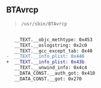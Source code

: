 ## BTAvrcp

> `/usr/sbin/BTAvrcp`

```diff

   __TEXT.__objc_methtype: 0x453
   __TEXT.__oslogstring: 0x2c0
   __TEXT.__gcc_except_tab: 0x40
-  __TEXT.__info_plist: 0x446
+  __TEXT.__info_plist: 0x43b
   __TEXT.__unwind_info: 0x4c4
   __DATA_CONST.__auth_got: 0x410
   __DATA_CONST.__got: 0x270

```
